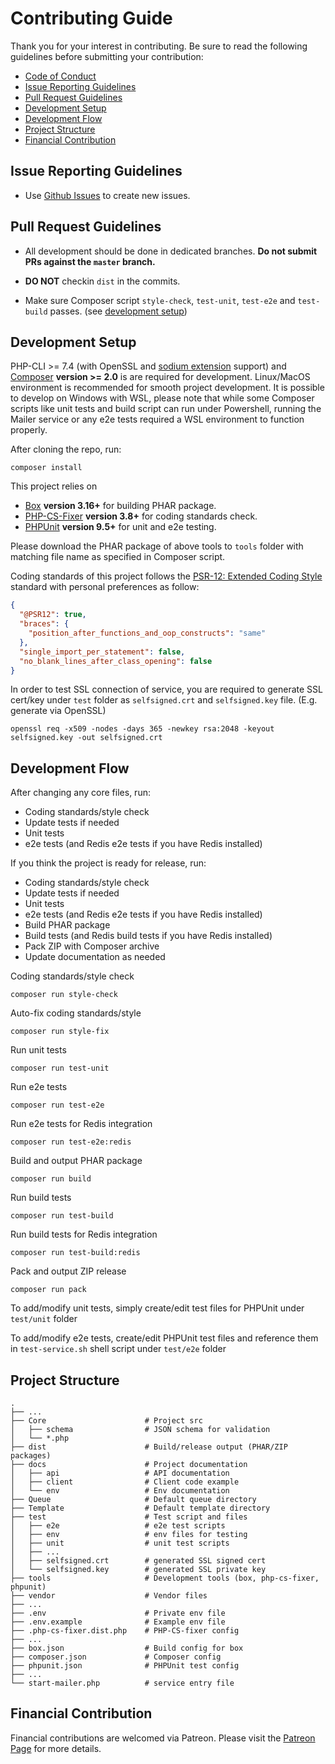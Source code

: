 # Contributing Guide

Thank you for your interest in contributing. Be sure to read the following guidelines before submitting your contribution:

- [Code of Conduct](CODE_OF_CONDUCT.md)
- [Issue Reporting Guidelines](#issue-reporting-guidelines)
- [Pull Request Guidelines](#pull-request-guidelines)
- [Development Setup](#development-setup)
- [Development Flow](#development-flow)
- [Project Structure](#project-structure)
- [Financial Contribution](#financial-contribution)

## Issue Reporting Guidelines

- Use [Github Issues](https://github.com/ecmchow/smtp-mailer/issues) to create new issues.

## Pull Request Guidelines

- All development should be done in dedicated branches. **Do not submit PRs against the `master` branch.**

- **DO NOT** checkin `dist` in the commits.

- Make sure Composer script `style-check`, `test-unit`, `test-e2e` and `test-build` passes. (see [development setup](#development-setup))

## Development Setup

PHP-CLI >= 7.4 (with OpenSSL and [sodium extension](https://www.php.net/manual/en/book.sodium.php) support) and [Composer](https://getcomposer.org/) **version >= 2.0** is are required for development. Linux/MacOS environment is recommended for smooth project development. It is possible to develop on Windows with WSL, please note that while some Composer scripts like unit tests and build script can run under Powershell, running the Mailer service or any e2e tests required a WSL environment to function properly.

After cloning the repo, run:
```console
composer install
```

This project relies on
- [Box](https://github.com/box-project/box) **version 3.16+** for building PHAR package.
- [PHP-CS-Fixer](https://github.com/FriendsOfPHP/PHP-CS-Fixer) **version 3.8+** for coding standards check.
- [PHPUnit](https://phpunit.readthedocs.io/en/9.5/) **version 9.5+** for unit and e2e testing.

Please download the PHAR package of above tools to `tools` folder with matching file name as specified in Composer script.

Coding standards of this project follows the [PSR-12: Extended Coding Style](https://www.php-fig.org/psr/psr-12/) standard with personal preferences as follow:
```json
{
  "@PSR12": true,
  "braces": {
    "position_after_functions_and_oop_constructs": "same"
  },
  "single_import_per_statement": false,
  "no_blank_lines_after_class_opening": false
}
```

In order to test SSL connection of service, you are required to generate SSL cert/key under `test` folder as `selfsigned.crt` and `selfsigned.key` file.
(E.g. generate via OpenSSL)
```console
openssl req -x509 -nodes -days 365 -newkey rsa:2048 -keyout selfsigned.key -out selfsigned.crt
```

## Development Flow

After changing any core files, run:
- Coding standards/style check
- Update tests if needed
- Unit tests
- e2e tests (and Redis e2e tests if you have Redis installed)

If you think the project is ready for release, run:
- Coding standards/style check
- Update tests if needed
- Unit tests
- e2e tests (and Redis e2e tests if you have Redis installed)
- Build PHAR package
- Build tests (and Redis build tests if you have Redis installed)
- Pack ZIP with Composer archive
- Update documentation as needed

Coding standards/style check
```console
composer run style-check
```

Auto-fix coding standards/style
```console
composer run style-fix
```

Run unit tests
```console
composer run test-unit
```

Run e2e tests
```console
composer run test-e2e
```

Run e2e tests for Redis integration
```console
composer run test-e2e:redis
```

Build and output PHAR package
```console
composer run build
```

Run build tests
```console
composer run test-build
```

Run build tests for Redis integration
```console
composer run test-build:redis
```

Pack and output ZIP release
```console
composer run pack
```

To add/modify unit tests, simply create/edit test files for PHPUnit under `test/unit` folder

To add/modify e2e tests, create/edit PHPUnit test files and reference them in `test-service.sh` shell script under `test/e2e` folder


## Project Structure

    .
    ├── ...
    ├── Core                      # Project src
    │   ├── schema                # JSON schema for validation
    │   └── *.php
    ├── dist                      # Build/release output (PHAR/ZIP packages)
    ├── docs                      # Project documentation
    │   ├── api                   # API documentation
    │   ├── client                # Client code example
    │   └── env                   # Env documentation
    ├── Queue                     # Default queue directory
    ├── Template                  # Default template directory
    ├── test                      # Test script and files
    │   ├── e2e                   # e2e test scripts
    │   ├── env                   # env files for testing
    │   ├── unit                  # unit test scripts
    │   ├── ...
    │   ├── selfsigned.crt        # generated SSL signed cert
    │   └── selfsigned.key        # generated SSL private key
    ├── tools                     # Development tools (box, php-cs-fixer, phpunit)
    ├── vendor                    # Vendor files
    ├── ...
    ├── .env                      # Private env file
    ├── .env.example              # Example env file
    ├── .php-cs-fixer.dist.php    # PHP-CS-fixer config
    ├── ...
    ├── box.json                  # Build config for box
    ├── composer.json             # Composer config
    ├── phpunit.json              # PHPUnit test config
    ├── ...
    └── start-mailer.php          # service entry file


## Financial Contribution

Financial contributions are welcomed via Patreon. Please visit the [Patreon Page](https://www.patreon.com/ecmchow) for more details.
